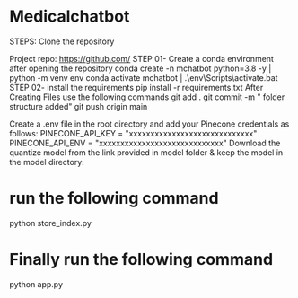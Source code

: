 # Medicalchatbot
STEPS:
Clone the repository

Project repo: https://github.com/
STEP 01- Create a conda environment after opening the repository
conda create -n mchatbot python=3.8 -y | python -m venv env
conda activate mchatbot | .\env\Scripts\activate.bat
STEP 02- install the requirements
pip install -r requirements.txt
After Creating Files use the following commands
git add .
git commit -m " folder structure added"
git push origin main

Create a .env file in the root directory and add your Pinecone credentials as follows:
PINECONE_API_KEY = "xxxxxxxxxxxxxxxxxxxxxxxxxxxxx"
PINECONE_API_ENV = "xxxxxxxxxxxxxxxxxxxxxxxxxxxxx"
Download the quantize model from the link provided in model folder & keep the model in the model directory:

# run the following command
python store_index.py
# Finally run the following command
python app.py

